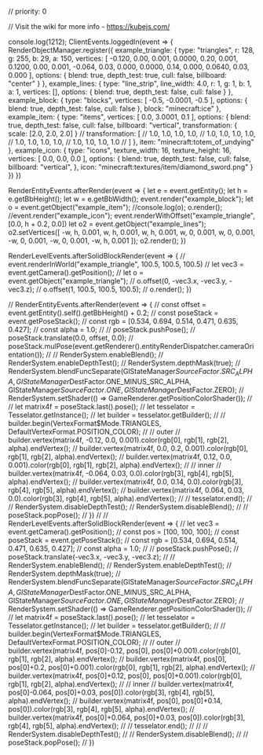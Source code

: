 // priority: 0

// Visit the wiki for more info - https://kubejs.com/

console.log(1212);
ClientEvents.loggedIn(event => {
    RenderObjectManager.register({
        example_triangle: {
            type: "triangles",
            r: 128,
            g: 255,
            b: 29,
            a: 150,
            vertices: [
                -0.120, 0.00, 0.001,
                0.0000, 0.20, 0.001,
                0.1200, 0.00, 0.001,
                -0.064, 0.03, 0.000,
                0.0000, 0.14, 0.000,
                0.0640, 0.03, 0.000
            ],
            options: {
                blend: true,
                depth_test: true,
                cull: false,
                billboard: "center"
            }
        },
        example_lines: {
            type: "line_strip",
            line_width: 4.0,
            r: 1,
            g: 1,
            b: 1,
            a: 1,
            vertices: [],
            options: {
                blend: true,
                depth_test: false,
                cull: false
            }
        },
        example_block: {
            type: "blocks",
            vertices: [
                -0.5, -0.0001, -0.5
            ],
            options: {
                blend: true,
                depth_test: false,
                cull: false
            },
            block: "minecraft:ice"
        },
        example_item: {
            type: "items",
            vertices: [
                0.0, 3.0001, 0.1
            ],
            options: {
                blend: true,
                depth_test: false,
                cull: false,
                billboard: "vertical",
                transformation: {
                    scale: [2.0, 2.0, 2.0]
                }
                // transformation: [
                //     1.0, 1.0, 1.0, 1.0,
                //     1.0, 1.0, 1.0, 1.0,
                //     1.0, 1.0, 1.0, 1.0,
                //     1.0, 1.0, 1.0, 1.0
                // ]
            },
            item: "minecraft:totem_of_undying"
        },
        example_icon: {
            type: "icons",
            texture_width: 16,
            texture_height: 16,
            vertices: [
                0.0, 0.0, 0.0
            ],
            options: {
                blend: true,
                depth_test: false,
                cull: false,
                billboard: "vertical",
            },
            icon: "minecraft:textures/item/diamond_sword.png"
        }
    })
})

RenderEntityEvents.afterRender(event => {
    let e = event.getEntity();
    let h = e.getBbHeight();
    let w = e.getBbWidth();
    event.render("example_block");
    let o = event.getObject("example_item");
    //console.log(o);
    o.render();
    //event.render("example_icon");
    event.renderWithOffset("example_triangle", [0.0, h + 0.2, 0.0])
    let o2 = event.getObject("example_lines");
    o2.setVertices([
        -w, h, 0.001,
        w, h, 0.001,
        w, h, 0.001,
        w, 0, 0.001,
        w, 0, 0.001,
        -w, 0, 0.001,
        -w, 0, 0.001,
        -w, h, 0.001
    ]);
    o2.render();
})

RenderLevelEvents.afterSolidBlockRender(event => {
    // event.renderInWorld("example_triangle", 100.5, 100.5, 100.5)
    // let vec3 = event.getCamera().getPosition();
    // let o = event.getObject("example_triangle");
    // o.offset(0, -vec3.x, -vec3.y, -vec3.z);
    // o.offset(1, 100.5, 100.5, 100.5);
    // o.render();
})

// RenderEntityEvents.afterRender(event => {
//     const offset = event.getEntity().self().getBbHeight() + 0.2;
//     const poseStack = event.getPoseStack();
//     const rgb = [0.534, 0.694, 0.514, 0.471, 0.635, 0.427];
//     const alpha = 1.0;
//
//     poseStack.pushPose();
//     poseStack.translate(0.0, offset, 0.0);
//     poseStack.mulPose(event.getRenderer().entityRenderDispatcher.cameraOrientation());
//
//     RenderSystem.enableBlend();
//     RenderSystem.enableDepthTest();
//     RenderSystem.depthMask(true);
//     RenderSystem.blendFuncSeparate(GlStateManager$SourceFactor.SRC_ALPHA, GlStateManager$DestFactor.ONE_MINUS_SRC_ALPHA, GlStateManager$SourceFactor.ONE, GlStateManager$DestFactor.ZERO);
//     RenderSystem.setShader(() => GameRenderer.getPositionColorShader());
//
//     let matrix4f = poseStack.last().pose();
//     let tesselator = Tesselator.getInstance();
//     let builder = tesselator.getBuilder();
//
//     builder.begin(VertexFormat$Mode.TRIANGLES, DefaultVertexFormat.POSITION_COLOR);
//     // outer
//     builder.vertex(matrix4f, -0.12, 0.0, 0.001).color(rgb[0], rgb[1], rgb[2], alpha).endVertex();
//     builder.vertex(matrix4f, 0.0, 0.2, 0.001).color(rgb[0], rgb[1], rgb[2], alpha).endVertex();
//     builder.vertex(matrix4f, 0.12, 0.0, 0.001).color(rgb[0], rgb[1], rgb[2], alpha).endVertex();
//     // inner
//     builder.vertex(matrix4f, -0.064, 0.03, 0.0).color(rgb[3], rgb[4], rgb[5], alpha).endVertex();
//     builder.vertex(matrix4f, 0.0, 0.14, 0.0).color(rgb[3], rgb[4], rgb[5], alpha).endVertex();
//     builder.vertex(matrix4f, 0.064, 0.03, 0.0).color(rgb[3], rgb[4], rgb[5], alpha).endVertex();
//
//     tesselator.end();
//
//     RenderSystem.disableDepthTest();
//     RenderSystem.disableBlend();
//
//     poseStack.popPose();
// })
//
// RenderLevelEvents.afterSolidBlockRender(event => {
//     let vec3 = event.getCamera().getPosition();
//     const pos = [100, 100, 100];
//     const poseStack = event.getPoseStack();
//     const rgb = [0.534, 0.694, 0.514, 0.471, 0.635, 0.427];
//     const alpha = 1.0;
//
//     poseStack.pushPose();
//     poseStack.translate(-vec3.x, -vec3.y, -vec3.z);
//
//     RenderSystem.enableBlend();
//     RenderSystem.enableDepthTest();
//     RenderSystem.depthMask(true);
//     RenderSystem.blendFuncSeparate(GlStateManager$SourceFactor.SRC_ALPHA, GlStateManager$DestFactor.ONE_MINUS_SRC_ALPHA, GlStateManager$SourceFactor.ONE, GlStateManager$DestFactor.ZERO);
//     RenderSystem.setShader(() => GameRenderer.getPositionColorShader());
//
//     let matrix4f = poseStack.last().pose();
//     let tesselator = Tesselator.getInstance();
//     let builder = tesselator.getBuilder();
//
//     builder.begin(VertexFormat$Mode.TRIANGLES, DefaultVertexFormat.POSITION_COLOR);
//     // outer
//     builder.vertex(matrix4f, pos[0]-0.12, pos[0], pos[0]+0.001).color(rgb[0], rgb[1], rgb[2], alpha).endVertex();
//     builder.vertex(matrix4f, pos[0], pos[0]+0.2, pos[0]+0.001).color(rgb[0], rgb[1], rgb[2], alpha).endVertex();
//     builder.vertex(matrix4f, pos[0]+0.12, pos[0], pos[0]+0.001).color(rgb[0], rgb[1], rgb[2], alpha).endVertex();
//     // inner
//     builder.vertex(matrix4f, pos[0]-0.064, pos[0]+0.03, pos[0]).color(rgb[3], rgb[4], rgb[5], alpha).endVertex();
//     builder.vertex(matrix4f, pos[0], pos[0]+0.14, pos[0]).color(rgb[3], rgb[4], rgb[5], alpha).endVertex();
//     builder.vertex(matrix4f, pos[0]+0.064, pos[0]+0.03, pos[0]).color(rgb[3], rgb[4], rgb[5], alpha).endVertex();
//
//     tesselator.end();
//
//     // RenderSystem.disableDepthTest();
//     // RenderSystem.disableBlend();
//
//     poseStack.popPose();
// })

